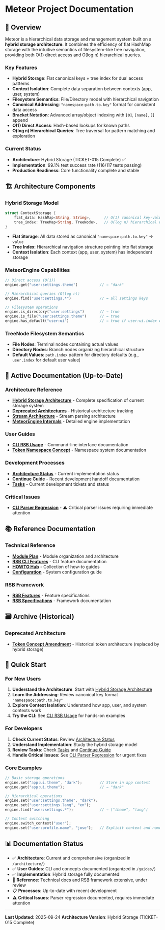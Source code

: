 # Meteor Project Documentation

## 🌟 Overview

Meteor is a hierarchical data storage and management system built on a **hybrid storage architecture**. It combines the efficiency of flat HashMap storage with the intuitive semantics of filesystem-like tree navigation, providing both O(1) direct access and O(log n) hierarchical queries.

### Key Features
- **Hybrid Storage**: Flat canonical keys + tree index for dual access patterns
- **Context Isolation**: Complete data separation between contexts (app, user, system)
- **Filesystem Semantics**: File/Directory model with hierarchical navigation
- **Canonical Addressing**: `"namespace:path.to.key"` format for consistent data access
- **Bracket Notation**: Advanced array/object indexing with `[0]`, `[name]`, `[]` append
- **O(1) Direct Access**: Hash-based lookups for known paths
- **O(log n) Hierarchical Queries**: Tree traversal for pattern matching and exploration

### Current Status
- **Architecture**: Hybrid Storage (TICKET-015 Complete) ✅
- **Implementation**: 99.1% test success rate (116/117 tests passing)
- **Production Readiness**: Core functionality complete and stable

## 🏗️ Architecture Components

### Hybrid Storage Model
```rust
struct ContextStorage {
    flat_data: HashMap<String, String>,      // O(1) canonical key-value storage
    tree_index: TreeMap<String, TreeNode>,   // O(log n) hierarchical navigation
}
```

- **Flat Storage**: All data stored as canonical `"namespace:path.to.key"` → `value`
- **Tree Index**: Hierarchical navigation structure pointing into flat storage
- **Context Isolation**: Each context (app, user, system) has independent storage

### MeteorEngine Capabilities
```rust
// Direct access (O(1))
engine.get("user:settings.theme")          // → "dark"

// Hierarchical queries (O(log n))
engine.find("user:settings.*")             // → all settings keys

// Filesystem operations
engine.is_directory("user:settings")       // → true
engine.is_file("user:settings.theme")      // → true
engine.has_default("user:ui")              // → true if user:ui.index exists
```

### TreeNode Filesystem Semantics
- **File Nodes**: Terminal nodes containing actual values
- **Directory Nodes**: Branch nodes organizing hierarchical structure
- **Default Values**: `path.index` pattern for directory defaults (e.g., `user.index` for default user value)

## 🎯 Active Documentation (Up-to-Date)

### Architecture Reference
- **[Hybrid Storage Architecture](ref/architecture/HYBRID_STORAGE_ARCHITECTURE.md)** - Complete specification of current storage system
- **[Deprecated Architectures](ref/architecture/DEPRECATED_ARCHITECTURES.md)** - Historical architecture tracking
- **[Stream Architecture](ref/architecture/STREAM_ARCHITECTURE.md)** - Stream parsing architecture
- **[MeteorEngine Internals](ref/architecture/METEORENGINE_INTERNALS.md)** - Detailed engine implementation

### User Guides
- **[CLI RSB Usage](ref/guides/CLI_RSB_USAGE.md)** - Command-line interface documentation
- **[Token Namespace Concept](ref/guides/TOKEN_NAMESPACE_CONCEPT.md)** - Namespace system documentation

### Development Processes
- **[Architecture Status](procs/ARCHITECTURE_STATUS.md)** - Current implementation status
- **[Continue Guide](procs/CONTINUE.md)** - Recent development handoff documentation
- **[Tasks](procs/TASKS.txt)** - Current development tickets and status

### Critical Issues
- **[CLI Parser Regression](ref/reference/REGRESSION_CLI_PARSER.md)** - ⚠️ Critical parser issues requiring immediate attention

## 📚 Reference Documentation

### Technical Reference
- **[Module Plan](ref/reference/MODULE_PLAN.md)** - Module organization and architecture
- **[RSB CLI Features](ref/reference/RSB_CLI_FEATURES.md)** - CLI feature documentation
- **[HOWTO Hub](ref/reference/HOWTO_HUB.md)** - Collection of how-to guides
- **[Configuration](CONFIGURATION.md)** - System configuration guide

### RSB Framework
- **[RSB Features](ref/features/)** - Feature specifications
- **[RSB Specifications](ref/rsb/)** - Framework documentation

## 🗃️ Archive (Historical)

### Deprecated Architecture
- **[Token Concept Amendment](archive/TOKEN_CONCEPT_AMENDMENT.md)** - Historical token architecture (replaced by hybrid storage)

## 🚀 Quick Start

### For New Users
1. **Understand the Architecture**: Start with [Hybrid Storage Architecture](ref/architecture/HYBRID_STORAGE_ARCHITECTURE.md)
2. **Learn the Addressing**: Review canonical key format `"namespace:path.to.key"`
3. **Explore Context Isolation**: Understand how app, user, and system contexts work
4. **Try the CLI**: See [CLI RSB Usage](ref/guides/CLI_RSB_USAGE.md) for hands-on examples

### For Developers
1. **Check Current Status**: Review [Architecture Status](procs/ARCHITECTURE_STATUS.md)
2. **Understand Implementation**: Study the hybrid storage model
3. **Review Tasks**: Check [Tasks](procs/TASKS.txt) and [Continue Guide](procs/CONTINUE.md)
4. **Handle Critical Issues**: See [CLI Parser Regression](ref/reference/REGRESSION_CLI_PARSER.md) for urgent fixes

### Core Examples
```rust
// Basic storage operations
engine.set("app:ui.theme", "dark");        // Store in app context
engine.get("app:ui.theme");                // → "dark"

// Hierarchical operations
engine.set("user:settings.theme", "dark");
engine.set("user:settings.lang", "en");
engine.find("user:settings.*");            // → ["theme", "lang"]

// Context switching
engine.switch_context("user");
engine.set("user:profile.name", "jose");   // Explicit context and namespace
```

## 📊 Documentation Status

- ✅ **Architecture**: Current and comprehensive (organized in `/architecture/`)
- ✅ **User Guides**: CLI and concepts documented (organized in `/guides/`)
- ✅ **Implementation**: Hybrid storage fully documented
- 🔄 **Reference**: Technical docs and RSB framework extensive, under review
- 📋 **Processes**: Up-to-date with recent development
- ⚠️ **Critical Issues**: Parser regression documented, requires immediate attention

---

**Last Updated**: 2025-09-24
**Architecture Version**: Hybrid Storage (TICKET-015 Complete)